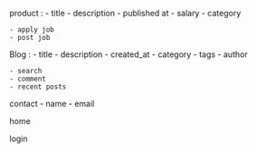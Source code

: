 product : 
    - title
    - description
    - published at
    - salary
    - category
    

    - apply job 
    - post job


Blog : 
    - title
    - description 
    - created_at
    - category
    - tags
    - author

    - search
    - comment
    - recent posts

contact
    - name 
    - email

    
home


login 